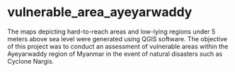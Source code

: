 # vulnerable_area_ayeyarwaddy

The maps depicting hard-to-reach areas and low-lying regions under 5 meters above sea level were generated using QGIS software. The objective of this project was to conduct an assessment of vulnerable areas within the Ayeyarwaddy region of Myanmar in the event of natural disasters such as Cyclone Nargis.
